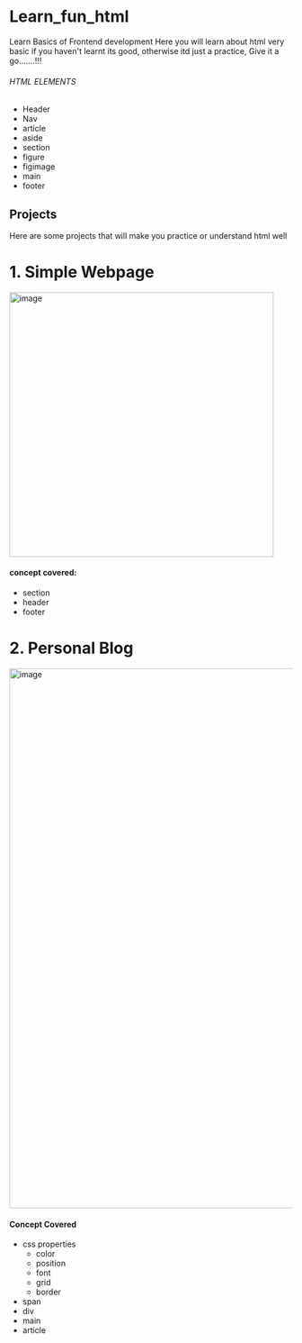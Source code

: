 # Learn_fun_html
Learn Basics of Frontend development 
Here you will learn about html  very basic if you haven't learnt its good, otherwise itd just a practice, Give it a go.......!!!

###### HTML ELEMENTS
- Header
- Nav
- article
- aside
- section
- figure
- figimage
- main
- footer

## Projects
Here are some projects that will make you practice or understand html well

# 1. Simple Webpage
<img width="470" alt="image" src="https://github.com/Dhanyatha-s/Learn_fun_html/assets/95542660/f0c70897-8ff5-42aa-92bb-8036d03531e1">

#### concept covered: 
- section
- header
- footer

# 2. Personal Blog
<img width="959" alt="image" src="https://github.com/Dhanyatha-s/Learn_fun_html/assets/95542660/0493e79e-beb6-40bf-b58c-436cfbd40cc8">

#### Concept Covered
- css properties
  - color
  - position
  - font
  - grid
  - border
- span
- div
- main
- article



